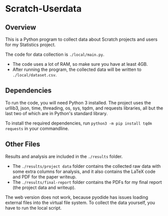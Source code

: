 # Scratch-Userdata

## Overview

This is a Python program to collect data about Scratch projects and users for my Statistics project.

The code for data collection is `./local/main.py`.
 - The code uses a lot of RAM, so make sure you have at least 4GB. 
 - After running the program, the collected data will be written to `./local/dataset.csv`.

## Dependencies

To run the code, you will need Python 3 installed. The project uses the urllib3, json, time, threading, os, sys, tqdm, and requests libraries, all but the last two of which are in Python's standard library. 

To install the required dependencies, run `python3 -m pip install tqdm requests` in your commandline.

## Other Files

Results and analysis are included in the `./results` folder. 
 - The `./results/project data` folder contains the collected raw data with some extra columns for analysis, and it also contains the LaTeX code and PDF for the paper writeup.
 - The `./results/final-report` folder contains the PDFs for my final report (the project data and writeup).

The web version does not work, because pyodide has issues loading external files into the virtual file system. To collect the data yourself, you have to run the local script.
